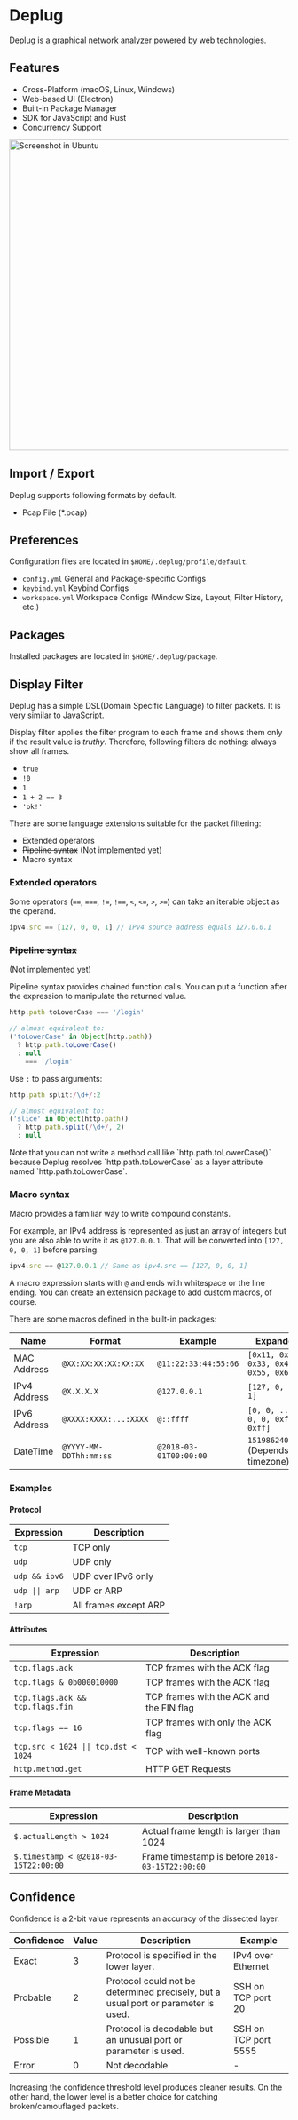 # Deplug

Deplug is a graphical network analyzer powered by web technologies.

## Features

- Cross-Platform (macOS, Linux, Windows)
- Web-based UI (Electron)
- Built-in Package Manager
- SDK for JavaScript and Rust
- Concurrency Support

<img src="https://raw.githubusercontent.com/deplug/images/master/screenshot.png" alt="Screenshot in Ubuntu" width="560"/>

## Import / Export

Deplug supports following formats by default.

- Pcap File (*.pcap)

## Preferences

Configuration files are located in `$HOME/.deplug/profile/default`.

- `config.yml` General and Package-specific Configs
- `keybind.yml` Keybind Configs
- `workspace.yml` Workspace Configs (Window Size, Layout, Filter History, etc.)

## Packages

Installed packages are located in `$HOME/.deplug/package`.

## Display Filter

Deplug has a simple DSL(Domain Specific Language) to filter packets. It is very similar to JavaScript.

Display filter applies the filter program to each frame and shows them only if the result value is _truthy_. Therefore, following filters do nothing: always show all frames.

- `true`
- `!0`
- `1`
- `1 + 2 == 3`
- `'ok!'`

There are some language extensions suitable for the packet filtering:

- Extended operators
- ~~Pipeline syntax~~ (Not implemented yet)
- Macro syntax

### Extended operators

Some operators (`==`, `===`, `!=`, `!==`, `<`, `<=`, `>`, `>=`) can take an iterable object as the operand.

```js
ipv4.src == [127, 0, 0, 1] // IPv4 source address equals 127.0.0.1
```

### ~~Pipeline syntax~~

(Not implemented yet)

Pipeline syntax provides chained function calls.
You can put a function after the expression to manipulate the returned value.

```js
http.path toLowerCase === '/login'

// almost equivalent to:
('toLowerCase' in Object(http.path)) 
  ? http.path.toLowerCase()
  : null
    === '/login'
```

Use `:` to pass arguments:

```js
http.path split:/\d+/:2

// almost equivalent to:
('slice' in Object(http.path)) 
  ? http.path.split(/\d+/, 2)
  : null
```

<p class="warning">
Note that you can not write a method call like `http.path.toLowerCase()` because Deplug resolves `http.path.toLowerCase` as a layer attribute named `http.path.toLowerCase`.
</p>

### Macro syntax

Macro provides a familiar way to write compound constants.

For example, an IPv4 address is represented as just an array of integers but you are also able to write it as `@127.0.0.1`. That will be converted into `[127, 0, 0, 1]` before parsing.

```js
ipv4.src == @127.0.0.1 // Same as ipv4.src == [127, 0, 0, 1]
```

A macro expression starts with `@` and ends with whitespace or the line ending. You can create an extension package to add custom macros, of course.

There are some macros defined in the built-in packages:

| Name | Format | Example | Expanded |
|------|--------|---------|----------|
|MAC Address|`@XX:XX:XX:XX:XX:XX`|`@11:22:33:44:55:66`|`[0x11, 0x22, 0x33, 0x44, 0x55, 0x66]`|
|IPv4 Address|`@X.X.X.X`|`@127.0.0.1`|`[127, 0, 0, 1]`|
|IPv6 Address|`@XXXX:XXXX:...:XXXX`|`@::ffff`|`[0, 0, ..., 0, 0, 0xff, 0xff]`|
|DateTime|`@YYYY-MM-DDThh:mm:ss`|`@2018-03-01T00:00:00`|`1519862400000` (Depends on timezone)|


### Examples

#### Protocol

| Expression | Description |
|------------|-------------|
| `tcp` | TCP only |
| `udp` | UDP only |
| `udp && ipv6` | UDP over IPv6 only |
| <code>udp &#124;&#124; arp</code> | UDP or ARP |
| `!arp` | All frames except ARP |

#### Attributes

| Expression | Description |
|------------|-------------|
| `tcp.flags.ack` | TCP frames with the ACK flag |
| `tcp.flags & 0b000010000` | TCP frames with the ACK flag |
| `tcp.flags.ack && tcp.flags.fin` | TCP frames with the ACK and the FIN flag |
| `tcp.flags == 16` | TCP frames with only the ACK flag |
| <code>tcp.src < 1024 &#124;&#124; tcp.dst < 1024</code> | TCP with well-known ports |
| `http.method.get` | HTTP GET Requests |

#### Frame Metadata

| Expression | Description |
|------------|-------------|
| `$.actualLength > 1024` | Actual frame length is larger than 1024 |
| `$.timestamp < @2018-03-15T22:00:00` | Frame timestamp is before `2018-03-15T22:00:00` |

## Confidence

Confidence is a 2-bit value represents an accuracy of the dissected layer.

| Confidence | Value | Description | Example |
|------------|-------|-------------|---------|
| Exact | 3 | Protocol is specified in the lower layer. | IPv4 over Ethernet |
| Probable | 2 | Protocol could not be determined precisely, but a usual port or parameter is used. | SSH on TCP port 20 |
| Possible | 1 | Protocol is decodable but an unusual port or parameter is used. | SSH on TCP port 5555 |
| Error | 0 | Not decodable | - |

Increasing the confidence threshold level produces cleaner results.
On the other hand, the lower level is a better choice for catching broken/camouflaged packets.
